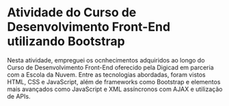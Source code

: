 # Atividade do Curso de Desenvolvimento Front-End utilizando Bootstrap

Nesta atividade, empreguei os ocnhecimentos adquiridos ao longo do Curso de Desenvolvimento Front-End oferecido pela Digicad em parceria com a Escola da Nuvem.
Entre as tecnologias abordadas, foram vistos HTML, CSS e JavaScript, além de frameworks como Bootstrap e elementos mais avançados como JavaScript e XML assíncronos com AJAX e utilização de APIs.
